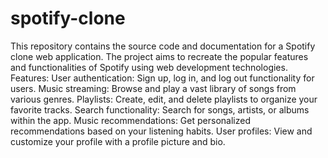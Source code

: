 # spotify-clone
This repository contains the source code and documentation for a Spotify clone web application. The project aims to recreate the popular features and functionalities of Spotify using web development technologies.
Features:
User authentication: Sign up, log in, and log out functionality for users.
Music streaming: Browse and play a vast library of songs from various genres.
Playlists: Create, edit, and delete playlists to organize your favorite tracks.
Search functionality: Search for songs, artists, or albums within the app.
Music recommendations: Get personalized recommendations based on your listening habits.
User profiles: View and customize your profile with a profile picture and bio.

